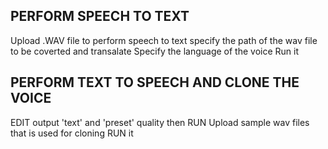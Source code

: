 PERFORM SPEECH TO TEXT
----------------------
Upload .WAV file to perform speech to text
specify the path of the wav file to be coverted and transalate 
Specify the language of the voice
Run it 


PERFORM TEXT TO SPEECH AND CLONE THE VOICE
--------------------------------------------
EDIT output 'text' and 'preset' quality then RUN
Upload sample wav files that is used for cloning
RUN it
